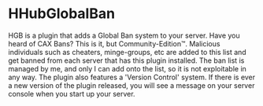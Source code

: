 # HHubGlobalBan
HGB is a plugin that adds a Global Ban system to your server. Have you heard of CAX Bans? This is it, but Community-Edition™️.
Malicious individuals such as cheaters, minge-groups, etc are added to this list and get banned from each server that has this plugin installed. The ban list is managed by me, and only I can add onto the list, so it is not exploitable in any way.
The plugin also features a 'Version Control' system. If there is ever a new version of the plugin released, you will see a message on your server console when you start up your server.
